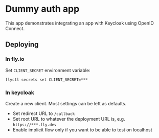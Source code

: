 # Dummy auth app

This app demonstrates integrating an app with Keycloak using OpenID Connect.

## Deploying
### In fly.io
Set `CLIENT_SECRET` environment variable:

```
flyctl secrets set CLIENT_SECRET=***
```

### In keycloak
Create a new client. Most settings can be left as defaults.

- Set redirect URL to `/callback`
- Set root URL to whatever the deployment URL is, e.g. `https://***.fly.dev`
- Enable implicit flow only if you want to be able to test on localhost
